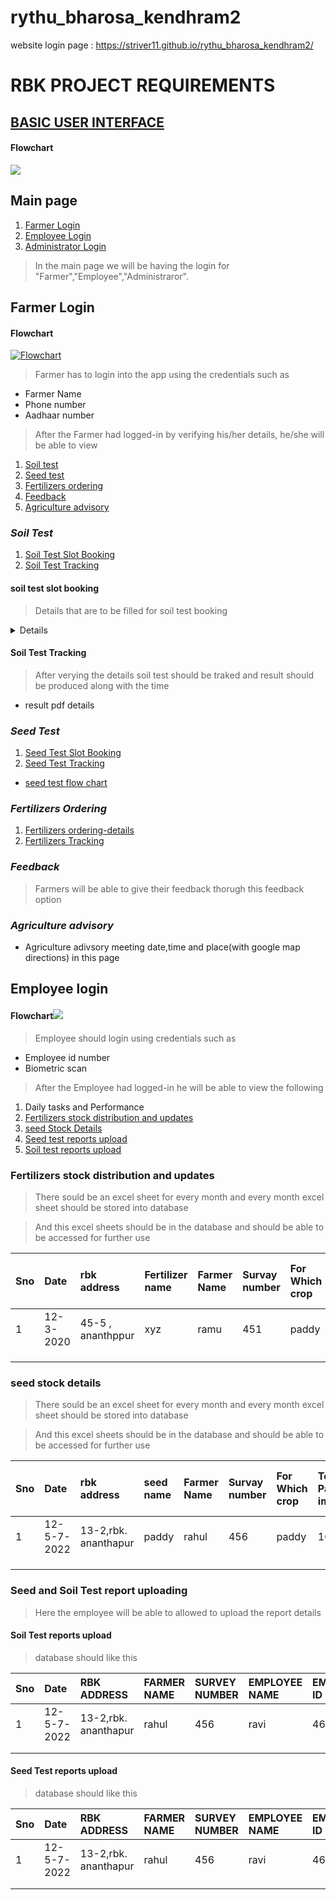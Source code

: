 # rythu_bharosa_kendhram2

website login page : https://striver11.github.io/rythu_bharosa_kendhram2/

# RBK PROJECT REQUIREMENTS
## [BASIC USER INTERFACE](https://docs.google.com/document/d/19L5kb_sDg9_H8BLyAnKjsrNPPxS4DcbTiU8BmEBxHKc/edit?usp=sharing)
#### **Flowchart**
[![](https://mermaid.ink/img/pako:eNptkL2Kw0AMhF9FqE6q61wEHOx0IUXSeVMoXtle8P6w3iUE2-8emVzgilMl0DejYWZsvWYssI8UBrhVyoFM2ZRd4ggjZdcOxvWQBoYnPyaT-A77_QGO85mMg0A9ww_4kIx30_qRHzdiuTheoGpOFO1m5Xvj7n_vt6dfoG5qG0b_Yv6PGCKLx6kptZVfXwB3KI6WjJbg8yZQKPksKyxk1dxRHpNC5VZBc9CUuNYm-YhFR-PEO6Sc_PXlWixSzPyFKkPSg_2l1jf8PF7-)](https://mermaid-js.github.io/mermaid-live-editor/edit#pako:eNptkL2Kw0AMhF9FqE6q61wEHOx0IUXSeVMoXtle8P6w3iUE2-8emVzgilMl0DejYWZsvWYssI8UBrhVyoFM2ZRd4ggjZdcOxvWQBoYnPyaT-A77_QGO85mMg0A9ww_4kIx30_qRHzdiuTheoGpOFO1m5Xvj7n_vt6dfoG5qG0b_Yv6PGCKLx6kptZVfXwB3KI6WjJbg8yZQKPksKyxk1dxRHpNC5VZBc9CUuNYm-YhFR-PEO6Sc_PXlWixSzPyFKkPSg_2l1jf8PF7-)

## Main page 
1. [Farmer Login](#farmer-login)
2. [Employee Login](#employee-login)
3. [Administrator Login](#administrator-login)

> In the main page we will be having the login for "Farmer","Employee","Administraror".

## Farmer Login
#### **Flowchart**
[![Flowchart](https://mermaid.ink/img/pako:eNqNk89u4jAQxl9l5MOqlegLcKhUCmnpLm13k-7F6cHYk2DhxMhxqFjCu--YUEgoh8aXyN_P880fe8ukVciGLHditYBknJZA3x2PhCvQgbG5LmElcoR3uLm5bUTmaXuNTmcbXeag0AttqgZGVw8WvIUKpS3V_sh1G2wUDsL9dlp2xV0r3u-jvpTYwJhXVhvwWPn3rph82AYmvEJUF8SFQzob8Qyd10b_Q1eBdYoSLPMeGdnaNfDII4ozF3LZF_Waokz5Xe60rI2vHYJQel1ZtzmA4wA-8bYB0mi5DPVbKuos66d9REsl_eRx0BLSIDbWw8ja5SmvFvRU3q8OmDghO9AkQLNv2M6Ots-nXkEVbOc929nR9qUD-r5tFKDXC7b7Pl_q8uvR_zf1-OswPq9KDw9Z_OnhZ-U_Biy-mEdvjHHgEv6hjYE5zW5uMNzGnOZ6jk4D-nYe8iC-BfEvV8LjwOsC4QesjJAINoMC0beZnRYAGzB6KYXQip7RNuykzC-wwJQN6VdhJuhCpSwtd4TWqxB6orS3jg0zYSocMFF7G29KyYbe1fgJjbWgV1kcqN1_uYE4ug)](https://mermaid-js.github.io/mermaid-live-editor/edit#pako:eNqNk89u4jAQxl9l5MOqlegLcKhUCmnpLm13k-7F6cHYk2DhxMhxqFjCu--YUEgoh8aXyN_P880fe8ukVciGLHditYBknJZA3x2PhCvQgbG5LmElcoR3uLm5bUTmaXuNTmcbXeag0AttqgZGVw8WvIUKpS3V_sh1G2wUDsL9dlp2xV0r3u-jvpTYwJhXVhvwWPn3rph82AYmvEJUF8SFQzob8Qyd10b_Q1eBdYoSLPMeGdnaNfDII4ozF3LZF_Waokz5Xe60rI2vHYJQel1ZtzmA4wA-8bYB0mi5DPVbKuos66d9REsl_eRx0BLSIDbWw8ja5SmvFvRU3q8OmDghO9AkQLNv2M6Ots-nXkEVbOc929nR9qUD-r5tFKDXC7b7Pl_q8uvR_zf1-OswPq9KDw9Z_OnhZ-U_Biy-mEdvjHHgEv6hjYE5zW5uMNzGnOZ6jk4D-nYe8iC-BfEvV8LjwOsC4QesjJAINoMC0beZnRYAGzB6KYXQip7RNuykzC-wwJQN6VdhJuhCpSwtd4TWqxB6orS3jg0zYSocMFF7G29KyYbe1fgJjbWgV1kcqN1_uYE4ug)

> Farmer has to login into the app using the credentials such as
- Farmer Name
- Phone number
- Aadhaar number

>After the Farmer had logged-in  by verifying his/her details,  he/she will be able to view
1. [Soil test](#soil-test)
2. [Seed test](#seed-test)
3. [Fertilizers ordering](#fertilizers-ordering)
4. [Feedback](#feedback)
5. [Agriculture advisory](#agriculture-advisory)

### *Soil Test*
1. [Soil Test Slot Booking](#soil-test-slot-booking)
2. [Soil Test Tracking](#soil-test-tracking)

#### soil test slot booking
> Details that are to be filled for soil test booking

<details>
  <summery> Details required for soil test slot booking </summery>
  
  - Farmer Name
  - Farmer Father Name
  - survey Number
  - soil type
  - address of the farmers
  
  
</details>

#### Soil Test Tracking
>After verying the details soil test should be traked and result should be produced along with the time
   - result pdf details
   


### *Seed Test*
1. [Seed Test Slot Booking](#seed-test-slot-booking)
2. [Seed Test Tracking](#seed-test-tracking)

- [seed test flow chart](https://www.edrawmax.com/online/share.html?code=9986d366d29e11ec94430a951ba8b83d)
### *Fertilizers Ordering*
1. [Fertilizers ordering-details](#fertilizers-ordering-details)
2. [Fertilizers Tracking](#fertilizers-tracking)

### *Feedback*
>Farmers will be able to give their feedback thorugh this feedback option



### *Agriculture advisory*
- Agriculture adivsory meeting date,time and place(with google map directions) in this page

## Employee login

#### **Flowchart**[![](https://mermaid.ink/img/pako:eNptkc9uwjAMh1_FymmT4AU4TBoUNk47wK3l4DVusUjjKnGZOsq7L9ChgbTkEsXf73P-nEwplszM1AHbPWyzwkMar_myaZ30ROCkZg8t1gQ7mE5fBqyUAhwpcNWzr8GSIrs4wPzpTUAFIpXi7TXyPOrmlyAsTmt_XzyPxcXV-uFpgCzPkqoHxXiIgBeOQiUN-pJ29_T2SwZY5isKyo6_KUSIKuUBLEcN_Nkpi78KutaiUnxM7wOlbqt8Q2RvwfEWD9xKujDA-4gliSabE7SPEB-Ta51vhN0_UOH_JoCZmIZCg2zTk58uO4XRPTVUmFlaWqqwc1qYwp8TOp59aVklmFmFLtLEYKey6X1pZho6ukEZY_rB5pc6_wAa753Z)](https://mermaid-js.github.io/mermaid-live-editor/edit#pako:eNptkc9uwjAMh1_FymmT4AU4TBoUNk47wK3l4DVusUjjKnGZOsq7L9ChgbTkEsXf73P-nEwplszM1AHbPWyzwkMar_myaZ30ROCkZg8t1gQ7mE5fBqyUAhwpcNWzr8GSIrs4wPzpTUAFIpXi7TXyPOrmlyAsTmt_XzyPxcXV-uFpgCzPkqoHxXiIgBeOQiUN-pJ29_T2SwZY5isKyo6_KUSIKuUBLEcN_Nkpi78KutaiUnxM7wOlbqt8Q2RvwfEWD9xKujDA-4gliSabE7SPEB-Ta51vhN0_UOH_JoCZmIZCg2zTk58uO4XRPTVUmFlaWqqwc1qYwp8TOp59aVklmFmFLtLEYKey6X1pZho6ukEZY_rB5pc6_wAa753Z)

> Employee should login using credentials such as
- Employee id number
- Biometric scan

> After the Employee had logged-in he will be able to view the following
1. Daily tasks and Performance
2. [Fertilizers stock distribution and updates](#fertilizers-stock-distribution-and-updates)
3. [seed Stock Details](#seed-stock-details)
4. [Seed test reports upload](#seed-test-reports-upload)
5. [Soil test reports upload](#soil-test-reports-upload)
### Fertilizers stock distribution and updates
>There sould be an excel sheet for every month and every month excel sheet should be stored into database

>And this excel sheets should be in the database and should be able to be accessed for further use

| Sno | Date | rbk address | Fertilizer name| Farmer Name | Survay number | For Which crop | employee id | Total no. Packets imported | Number of packets distributed | Number of pacekets in Stock|
| :--- |:--- | :--- | :--- | :--- | :--- | :--- | :---| :--- | :--- | :--- |
|  1 |  12-3-2020 | 45-5 , ananthppur  |  xyz  | ramu  | 451  | paddy  | 64545  | 100  | 2 | 98 |
|   |   |   |   |   |   |   |   |   |   |   |
|   |   |   |   |   |   |   |   |   |   |   |
|   |   |   |   |   |   |   |   |   |   |   |

### seed stock details
>There sould be an excel sheet for every month and every month excel sheet should be stored into database

>And this excel sheets should be in the database and should be able to be accessed for further use

| Sno | Date | rbk address | seed name| Farmer Name |  Survay number | For Which crop | Total no. Packets imported | Number of packets distributed | Number of pacekets in Stock|
| :--- |:--- | :--- | :--- | :--- | :--- | :--- | :--- | :---| :---|
|  1 | 12-5-7-2022  | 13-2,rbk. ananthapur | paddy | rahul  | 456  | paddy  | 100  |  2 | 98 |
|   |   |   |   |   |   |   |   |   |   |
|   |   |   |   |   |   |   |   |   |   |
|   |   |   |   |   |   |   |   |   |   |

### Seed and Soil Test report uploading
> Here the employee will be able to allowed to upload the report details
#### Soil Test reports upload
> database should like this


| Sno | Date | RBK ADDRESS | FARMER NAME | SURVEY NUMBER | EMPLOYEE NAME | EMPLOYEE ID | PDF REPORT(uploadloaded) |
| :--- | :--- | :--- | :--- | :--- | :--- | :--- | :--- |
|  1 | 12-5-7-2022  | 13-2,rbk. ananthapur | rahul  | 456  | ravi   | 46465456  |  uploaded pdf |
|   |   |   |   |   |   |   |   |
|   |   |   |   |   |   |   |   |

#### Seed Test reports upload
> database should like this


| Sno | Date | RBK ADDRESS | FARMER NAME | SURVEY NUMBER | EMPLOYEE NAME | EMPLOYEE ID | PDF REPORT(uploadloaded) |
| :--- | :--- | :--- | :--- | :--- | :--- | :--- | :--- |
|  1 | 12-5-7-2022  | 13-2,rbk. ananthapur | rahul  | 456  | ravi   | 46465456  |  uploaded pdf |
|   |   |   |   |   |   |   |   |
|   |   |   |   |   |   |   |   |




